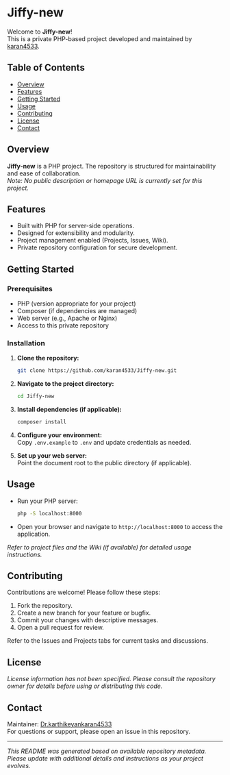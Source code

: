 # Jiffy-new

Welcome to **Jiffy-new**!  
This is a private PHP-based project developed and maintained by [karan4533](https://github.com/karan4533).

## Table of Contents
- [Overview](#overview)
- [Features](#features)
- [Getting Started](#getting-started)
- [Usage](#usage)
- [Contributing](#contributing)
- [License](#license)
- [Contact](#contact)

## Overview

**Jiffy-new** is a PHP project. The repository is structured for maintainability and ease of collaboration.  
*Note: No public description or homepage URL is currently set for this project.*

## Features

- Built with PHP for server-side operations.
- Designed for extensibility and modularity.
- Project management enabled (Projects, Issues, Wiki).
- Private repository configuration for secure development.

## Getting Started

### Prerequisites

- PHP (version appropriate for your project)
- Composer (if dependencies are managed)
- Web server (e.g., Apache or Nginx)
- Access to this private repository

### Installation

1. **Clone the repository:**
   ```sh
   git clone https://github.com/karan4533/Jiffy-new.git
   ```
2. **Navigate to the project directory:**
   ```sh
   cd Jiffy-new
   ```
3. **Install dependencies (if applicable):**
   ```sh
   composer install
   ```
4. **Configure your environment:**  
   Copy `.env.example` to `.env` and update credentials as needed.

5. **Set up your web server:**  
   Point the document root to the public directory (if applicable).

## Usage

- Run your PHP server:
  ```sh
  php -S localhost:8000
  ```
- Open your browser and navigate to `http://localhost:8000` to access the application.

*Refer to project files and the Wiki (if available) for detailed usage instructions.*

## Contributing

Contributions are welcome! Please follow these steps:

1. Fork the repository.
2. Create a new branch for your feature or bugfix.
3. Commit your changes with descriptive messages.
4. Open a pull request for review.

Refer to the Issues and Projects tabs for current tasks and discussions.

## License

*License information has not been specified. Please consult the repository owner for details before using or distributing this code.*

## Contact

Maintainer: [Dr.karthikeyan](https://github.com/yeskay2)[karan4533](https://github.com/karan4533)  
For questions or support, please open an issue in this repository.

---
*This README was generated based on available repository metadata. Please update with additional details and instructions as your project evolves.*
